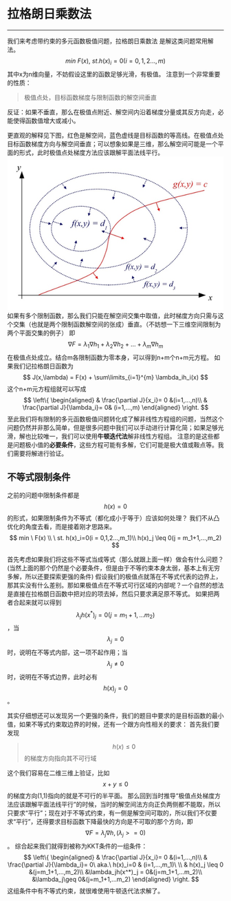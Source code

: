 # 拉格朗日乘数法
---

我们来考虑带约束的多元函数极值问题，拉格朗日乘数法
是解这类问题常用解法。
$$
min \ F(x), \ st. h(x)_i=0(i = 0,1,2...,m)
$$
其中x为n维向量，不妨假设这里的函数足够光滑，有极值。
注意到一个非常重要的性质：
> 极值点处，目标函数梯度与限制函数的解空间垂直

反证：如果不垂直，那么在极值点附近、解空间内沿着梯度分量或其反方向走，必能使得函数值增大或减小。

更直观的解释见下图，红色是解空间，蓝色虚线是目标函数的等高线。在极值点处目标函数梯度方向与解空间垂直；可以想象如果是三维，那么解空间可能是一个平面的形式，此时极值点处梯度方法应该跟解平面法线平行。
![](/assets/359cdc26e15205e66204bce2b33e4535_b.jpg)
如果有多个限制函数，那么我们只能在解空间交集中取值，此时梯度方向只需与这个交集（也就是两个限制函数解空间的张成）垂直。（不妨想一下三维空间限制为两个平面交集的例子）
即$$
\nabla F = \lambda_1\nabla h_1 + \lambda_2\nabla h_2 + ... + \lambda_m\nabla h_m
$$
在极值点处成立。结合m各限制函数为零本身，可以得到n+m个n+m元方程。
如果我们记拉格朗日函数为$$
J(x,\lambda) = F(x) + \sum\limits_{i=1}^{m} \lambda_ih_i(x)
$$
这个n+m元方程组就可以写成$$ \left\{
\begin{aligned}
& \frac{\partial J}{x_i}= 0 &(i=1,...,n)\\
& \frac{\partial J}{\lambda_i}= 0& (i=1,...,m)
\end{aligned}
\right.
$$
至此我们将有限制的多元函数极值问题转化成了解非线性方程组的问题，当然这个问题仍然并非那么简单，但是很多问题中我们可以手动进行计算化简；如果足够光滑，解也比较唯一，我们可以使用**牛顿迭代法**解非线性方程组。
注意的是这些都是问题极小值的**必要条件**，这些方程可能有多解，它们可能是极大值或鞍点等。我们需要将解进行验证。
## 不等式限制条件
之前的问题中限制条件都是$$h(x)=0$$的形式，如果限制条件为不等式（都化成小于等于）应该如何处理？
我们不从凸优化的角度去看，而是接着刚才思路来。
$$
min \ F(x) \\
\ st. h(x)_i=0(i = 0,1,2...,m_1)\\
h(x)_j \leq 0(j = m_1+1,...,m_2)
$$

首先考虑如果我们将这些不等式当成等式（那么就跟上面一样）做会有什么问题？(当然上面的那个仍然是个必要条件，但是由于不等约束本身太弱，基本上有无穷多解，所以还要探索更强的条件)
假设我们的极值点就落在不等式代表的边界上，那其实没有什么差别。那如果极值点在不等式可行区域的内部呢？一个自然的想法是直接在拉格朗日函数中把对应的项去掉，然后只要求满足原不等式。
如果把两者合起来就可以得到$$\lambda_jh(x^*)_j = 0(j=m_1+1,...m_2)$$，当$$\lambda_j=0$$时，说明在不等式内部，这一项不起作用；当$$\lambda_j\neq0$$时，说明在不等式边界，此时必有$$h(x)_j =0$$。

其实仔细想还可以发现另一个更强的条件，我们的题目中要求的是目标函数的最小值，如果不等式约束取边界的时候，还有一个跟方向性相关的要求：
首先我们要发现
> $$h(x)\leq 0$$的梯度方向指向其不可行域

这个我们容易在二维三维上验证，比如$$x+y\leq 0$$的梯度方向(1,1)指向的就是不可行的半平面。
那么回到当时推导“极值点处梯度方法应该跟解平面法线平行”的时候，当时的解空间法方向正负两侧都不能取，所以只要求“平行”；现在对于不等式约束，有一侧是解空间可取的，所以我们不仅要求“平行”，还得要求目标函数下降最快的方向是不可取的那个方向，即$$\nabla F = \lambda_j\nabla h,(\lambda_j>=0)$$。
综合起来我们就得到被称为KKT条件的一组条件：
$$ \left\{
\begin{aligned}
& \frac{\partial J}{x_i}= 0 &(i=1,...,n)\\
& \frac{\partial J}{\lambda_i}= 0\ aka.\ h(x)_i=0 & (i=1,...,m_1)\ \\
& h(x)_j \leq 0 &(j=m_1+1,...,m_2)\\
&\lambda_jh(x^*)_j = 0&(j=m_1+1,...m_2)\\
&\lambda_j\geq 0&(j=m_1+1,...m_2)
\end{aligned}
\right.
$$
这组条件中有不等式约束，就很难使用牛顿迭代法求解了。